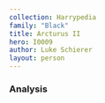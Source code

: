 ```yaml
---
collection: Harrypedia
family: "Black"
title: Arcturus II
hero: I0009
author: Luke Schierer
layout: person
---
```



### Analysis

